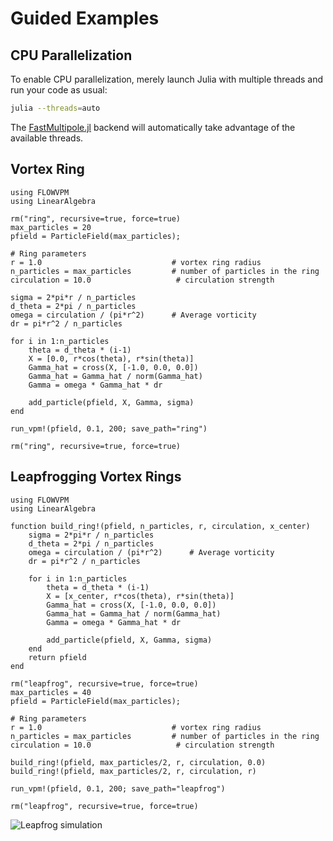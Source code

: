 # Guided Examples

## CPU Parallelization

To enable CPU parallelization, merely launch Julia with multiple threads and run your code as usual:

```bash
julia --threads=auto
```
The [FastMultipole.jl](https://flow.byu.edu/FastMultipole.jl/dev/) backend will automatically take advantage of the available threads.

## Vortex Ring
```@example ring
using FLOWVPM
using LinearAlgebra

rm("ring", recursive=true, force=true)
max_particles = 20
pfield = ParticleField(max_particles);

# Ring parameters
r = 1.0                             # vortex ring radius
n_particles = max_particles         # number of particles in the ring
circulation = 10.0                   # circulation strength

sigma = 2*pi*r / n_particles
d_theta = 2*pi / n_particles
omega = circulation / (pi*r^2)      # Average vorticity
dr = pi*r^2 / n_particles

for i in 1:n_particles
    theta = d_theta * (i-1)
    X = [0.0, r*cos(theta), r*sin(theta)]
    Gamma_hat = cross(X, [-1.0, 0.0, 0.0])
    Gamma_hat = Gamma_hat / norm(Gamma_hat)
    Gamma = omega * Gamma_hat * dr

    add_particle(pfield, X, Gamma, sigma)
end

run_vpm!(pfield, 0.1, 200; save_path="ring")
```

```@setup ring
rm("ring", recursive=true, force=true)
```

## Leapfrogging Vortex Rings
```@example leapfrog
using FLOWVPM
using LinearAlgebra

function build_ring!(pfield, n_particles, r, circulation, x_center)
    sigma = 2*pi*r / n_particles
    d_theta = 2*pi / n_particles
    omega = circulation / (pi*r^2)      # Average vorticity
    dr = pi*r^2 / n_particles

    for i in 1:n_particles
        theta = d_theta * (i-1)
        X = [x_center, r*cos(theta), r*sin(theta)]
        Gamma_hat = cross(X, [-1.0, 0.0, 0.0])
        Gamma_hat = Gamma_hat / norm(Gamma_hat)
        Gamma = omega * Gamma_hat * dr

        add_particle(pfield, X, Gamma, sigma)
    end
    return pfield
end

rm("leapfrog", recursive=true, force=true)
max_particles = 40
pfield = ParticleField(max_particles);

# Ring parameters
r = 1.0                             # vortex ring radius
n_particles = max_particles         # number of particles in the ring
circulation = 10.0                   # circulation strength

build_ring!(pfield, max_particles/2, r, circulation, 0.0)
build_ring!(pfield, max_particles/2, r, circulation, r)

run_vpm!(pfield, 0.1, 200; save_path="leapfrog")
```

```@setup leapfrog
rm("leapfrog", recursive=true, force=true)
```
![Leapfrog simulation](./media/vid/val_leapfrog04_6.gif)